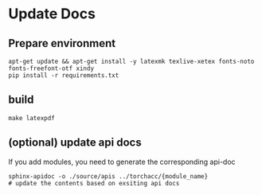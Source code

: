 # Update Docs

## Prepare environment

```
apt-get update && apt-get install -y latexmk texlive-xetex fonts-noto fonts-freefont-otf xindy
pip install -r requirements.txt
```

## build

```
make latexpdf
```

## (optional) update api docs
If you add modules, you need to generate the corresponding api-doc

```
sphinx-apidoc -o ./source/apis ../torchacc/{module_name}
# update the contents based on exsiting api docs
```